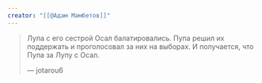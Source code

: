 ```yaml
---
creator: "[[@Адам Мамбетов]]"
---
```


> Лупа с его сестрой Осал балатировались. Пупа решил их поддержать и проголосовал за них на выборах.  И получается, что Пупа за Лупу с Осал.
> 
> — jotarou6
